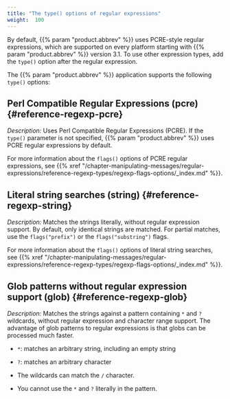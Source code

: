 ```yaml
---
title: "The type() options of regular expressions"
weight:  100
---
```

<!-- DISCLAIMER: This file is based on the syslog-ng Open Source Edition documentation https://github.com/balabit/syslog-ng-ose-guides/commit/2f4a52ee61d1ea9ad27cb4f3168b95408fddfdf2 and is used under the terms of The syslog-ng Open Source Edition Documentation License. The file has been modified by Axoflow. -->

By default, {{% param "product.abbrev" %}} uses PCRE-style regular expressions, which are supported on every platform starting with {{% param "product.abbrev" %}} version 3.1. To use other expression types, add the `type()` option after the regular expression.

The {{% param "product.abbrev" %}} application supports the following `type()` options:


## Perl Compatible Regular Expressions (pcre) {#reference-regexp-pcre}

*Description:* Uses Perl Compatible Regular Expressions (PCRE). If the `type()` parameter is not specified, {{% param "product.abbrev" %}} uses PCRE regular expressions by default.

For more information about the `flags()` options of PCRE regular expressions, see {{% xref "/chapter-manipulating-messages/regular-expressions/reference-regexp-types/regexp-flags-options/_index.md" %}}.



## Literal string searches (string) {#reference-regexp-string}

*Description:* Matches the strings literally, without regular expression support. By default, only identical strings are matched. For partial matches, use the `flags("prefix")` or the `flags("substring")` flags.

For more information about the `flags()` options of literal string searches, see {{% xref "/chapter-manipulating-messages/regular-expressions/reference-regexp-types/regexp-flags-options/_index.md" %}}.



## Glob patterns without regular expression support (glob) {#reference-regexp-glob}

*Description:* Matches the strings against a pattern containing `*` and `?` wildcards, without regular expression and character range support. The advantage of glob patterns to regular expressions is that globs can be processed much faster.

  - `*`: matches an arbitrary string, including an empty string

  - `?`: matches an arbitrary character

  - The wildcards can match the `/` character.

  - You cannot use the `*` and `?` literally in the pattern.

